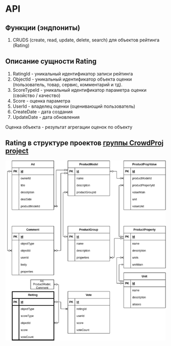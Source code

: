 # API

## Функции (эндпониты)

1. CRUDS (create, read, update, delete, search) для объектов рейтинга (Rating)

## Описание сущности Rating
1. RatingId - уникальный идентификатор записи рейтинга
2. ObjectId - уникальный идентификатор объекта оценки (пользователь, товар, сервис, комментарий и тд).
3. ScoreTypeId - уникальный идентификатор параметра оценки (свойство / качество)
4. Score - оценка параметра
5. UserId - владелец оценки (оценивающий пользователь)
6. CreateDate - дата создания
7. UpdateDate - дата обновления

Оценка объекта - результат агрегации оценок по объекту

## Rating в структуре проектов [группы CrowdProj project](https://github.com/crowdproj)
![Макет фронта](img/crowdproj-ER.png)